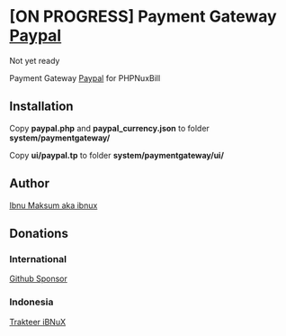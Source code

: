 # [ON PROGRESS] Payment Gateway [Paypal](https://paypal.me/ibnux)

Not yet ready

Payment Gateway [Paypal](https://paypal.me/ibnux) for PHPNuxBill

## Installation

Copy **paypal.php** and **paypal_currency.json** to folder **system/paymentgateway/**

Copy **ui/paypal.tp** to folder **system/paymentgateway/ui/**


## Author

[Ibnu Maksum aka ibnux](https://github.com/ibnux)

## Donations

### International
[Github Sponsor](https://github.com/sponsors/ibnux)

### Indonesia
[Trakteer iBNuX](https://trakteer.id/ibnux)